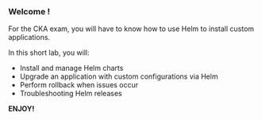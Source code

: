 
<br>

### Welcome !

For the CKA exam, you will have to know how to use Helm to install custom applications.

In this short lab, you will:
- Install and manage Helm charts
- Upgrade an application with custom configurations via Helm
- Perform rollback when issues occur
- Troubleshooting Helm releases

**ENJOY!**

